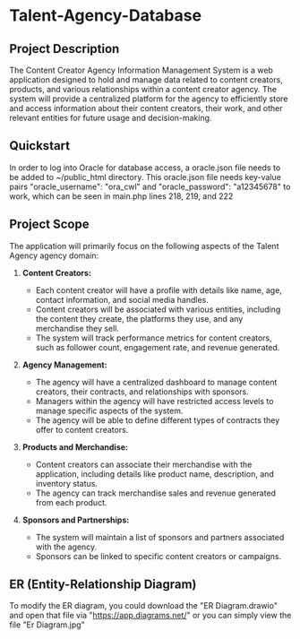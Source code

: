 # Talent-Agency-Database

## Project Description

The Content Creator Agency Information Management System is a web application designed to hold and manage data related to content creators, products, and various relationships within a content creator agency. The system will provide a centralized platform for the agency to efficiently store and access information about their content creators, their work, and other relevant entities for future usage and decision-making.

## Quickstart

In order to log into Oracle for database access, a oracle.json file needs to be added to ~/public_html directory. This oracle.json file needs key-value pairs "oracle_username": "ora_cwl" and "oracle_password": "a12345678" to work, which can be seen in main.php lines 218, 219, and 222

## Project Scope

The application will primarily focus on the following aspects of the Talent Agency agency domain:

1. **Content Creators:**
   - Each content creator will have a profile with details like name, age, contact information, and social media handles.
   - Content creators will be associated with various entities, including the content they create, the platforms they use, and any merchandise they sell.
   - The system will track performance metrics for content creators, such as follower count, engagement rate, and revenue generated.

2. **Agency Management:**
   - The agency will have a centralized dashboard to manage content creators, their contracts, and relationships with sponsors.
   - Managers within the agency will have restricted access levels to manage specific aspects of the system.
   - The agency will be able to define different types of contracts they offer to content creators.

3. **Products and Merchandise:**
   - Content creators can associate their merchandise with the application, including details like product name, description, and inventory status.
   - The agency can track merchandise sales and revenue generated from each product.

4. **Sponsors and Partnerships:**
   - The system will maintain a list of sponsors and partners associated with the agency.
   - Sponsors can be linked to specific content creators or campaigns.

## ER (Entity-Relationship Diagram)
To modify the ER diagram, you could download the "ER Diagram.drawio" and open that file via "https://app.diagrams.net/" or you can simply view the file "Er Diagram.jpg"